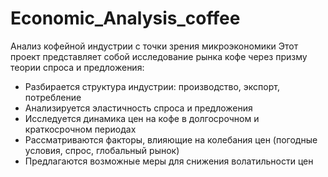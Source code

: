 # Economic_Analysis_coffee
Анализ кофейной индустрии с точки зрения микроэкономики
Этот проект представляет собой исследование рынка кофе через призму теории спроса и предложения:

- Разбирается структура индустрии: производство, экспорт, потребление
- Анализируется эластичность спроса и предложения
- Исследуется динамика цен на кофе в долгосрочном и краткосрочном периодах
- Рассматриваются факторы, влияющие на колебания цен (погодные условия, спрос, глобальный рынок)
- Предлагаются возможные меры для снижения волатильности цен
